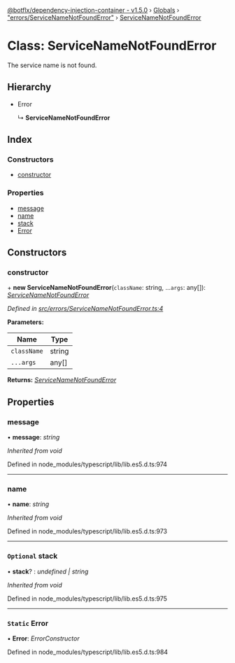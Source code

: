 [@botflx/dependency-injection-container - v1.5.0](../README.md) › [Globals](../globals.md) › ["errors/ServiceNameNotFoundError"](../modules/_errors_servicenamenotfounderror_.md) › [ServiceNameNotFoundError](_errors_servicenamenotfounderror_.servicenamenotfounderror.md)

# Class: ServiceNameNotFoundError

The service name is not found.

## Hierarchy

* Error

  ↳ **ServiceNameNotFoundError**

## Index

### Constructors

* [constructor](_errors_servicenamenotfounderror_.servicenamenotfounderror.md#constructor)

### Properties

* [message](_errors_servicenamenotfounderror_.servicenamenotfounderror.md#message)
* [name](_errors_servicenamenotfounderror_.servicenamenotfounderror.md#name)
* [stack](_errors_servicenamenotfounderror_.servicenamenotfounderror.md#optional-stack)
* [Error](_errors_servicenamenotfounderror_.servicenamenotfounderror.md#static-error)

## Constructors

###  constructor

\+ **new ServiceNameNotFoundError**(`className`: string, ...`args`: any[]): *[ServiceNameNotFoundError](_errors_servicenamenotfounderror_.servicenamenotfounderror.md)*

*Defined in [src/errors/ServiceNameNotFoundError.ts:4](https://github.com/botflux/dependency-injection-container/blob/f4a99c3/src/errors/ServiceNameNotFoundError.ts#L4)*

**Parameters:**

Name | Type |
------ | ------ |
`className` | string |
`...args` | any[] |

**Returns:** *[ServiceNameNotFoundError](_errors_servicenamenotfounderror_.servicenamenotfounderror.md)*

## Properties

###  message

• **message**: *string*

*Inherited from void*

Defined in node_modules/typescript/lib/lib.es5.d.ts:974

___

###  name

• **name**: *string*

*Inherited from void*

Defined in node_modules/typescript/lib/lib.es5.d.ts:973

___

### `Optional` stack

• **stack**? : *undefined | string*

*Inherited from void*

Defined in node_modules/typescript/lib/lib.es5.d.ts:975

___

### `Static` Error

▪ **Error**: *ErrorConstructor*

Defined in node_modules/typescript/lib/lib.es5.d.ts:984

